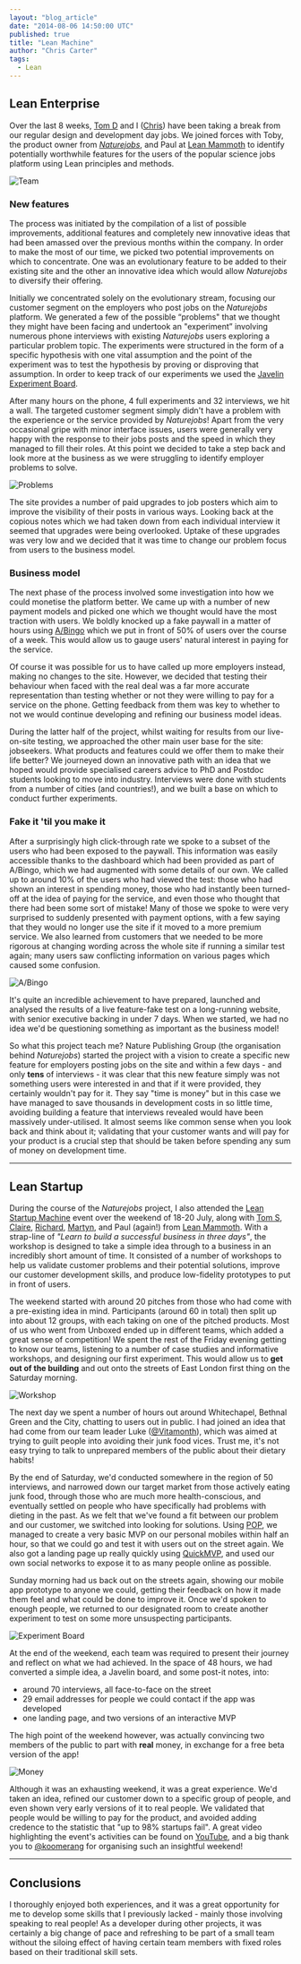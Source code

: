 ```yaml
---
layout: "blog_article"
date: "2014-08-06 14:50:00 UTC"
published: true
title: "Lean Machine"
author: "Chris Carter"
tags:
  - Lean
---
```


## Lean Enterprise ##

Over the last 8 weeks, [Tom D](http://www.unboxedconsulting.com/blog/author/tom-dickinson) and I
([Chris](http://www.unboxedconsulting.com/blog/author/chris-carter)) have been taking a break from our regular design
and development day jobs. We joined forces with Toby, the product owner from
[*Naturejobs*](http://www.nature.com/naturejobs/science/), and Paul at [Lean Mammoth](http://leanmammoth.com) to
identify potentially worthwhile features for the users of the popular science jobs platform using Lean principles and
methods.

![Team](https://dl.dropboxusercontent.com/u/47884585/Lean%20Photos/nj_team.JPG)

### New features ###

The process was initiated by the compilation of a list of possible improvements, additional features and completely new
innovative ideas that had been amassed over the previous months within the company. In order to make the most of our
time, we picked two potential improvements on which to concentrate. One was an evolutionary feature to be added to their
existing site and the other an innovative idea which would allow *Naturejobs* to diversify their offering.

Initially we concentrated solely on the evolutionary stream, focusing our customer segment on the employers who post
jobs on the *Naturejobs* platform. We generated a few of the possible “problems" that we thought they might have been
facing and undertook an "experiment” involving numerous phone interviews with existing *Naturejobs* users exploring a
particular problem topic. The experiments were structured in the form of a specific hypothesis with one vital assumption
and the point of the experiment was to test the hypothesis by proving or disproving that assumption. In order to keep
track of our experiments we used the [Javelin Experiment Board](http://www.javelin.com/experiment-board.html).

After many hours on the phone, 4 full experiments and 32 interviews, we hit a wall. The targeted customer segment simply
didn't have a problem with the experience or the service provided by *Naturejobs*! Apart from the very occasional gripe
with minor interface issues, users were generally very happy with the response to their jobs posts and the speed in
which they managed to fill their roles. At this point we decided to take a step back and look more at the business as we
were struggling to identify employer problems to solve.

![Problems](https://dl.dropboxusercontent.com/u/47884585/Lean%20Photos/problems.JPG)

The site provides a number of paid upgrades to job posters which aim to improve the visibility of their posts in various
ways. Looking back at the copious notes which we had taken down from each individual interview it seemed that upgrades
were being overlooked. Uptake of these upgrades was very low and we decided that it was time to change our problem focus
from users to the business model.

### Business model ###

The next phase of the process involved some investigation into how we could monetise the platform better. We came up
with a number of new payment models and picked one which we thought would have the most traction with users. We boldly
knocked up a fake paywall in a matter of hours using [A/Bingo](http://www.bingocardcreator.com/abingo) which we put in
front of 50% of users over the course of a week. This would allow us to gauge users' natural interest in paying for the
service.

Of course it was possible for us to have called up more employers instead, making no changes to the site. However, we
decided that testing their behaviour when faced with the real deal was a far more accurate representation than testing
whether or not they were willing to pay for a service on the phone. Getting feedback from them was key to whether to not
we would continue developing and refining our business model ideas.

During the latter half of the project, whilst waiting for results from our live-on-site testing, we approached the other
main user base for the site: jobseekers. What products and features could we offer them to make their life better? We
journeyed down an innovative path with an idea that we hoped would provide specialised careers advice to PhD and Postdoc
students looking to move into industry. Interviews were done with students from a number of cities (and countries!), and
we built a base on which to conduct further experiments.

### Fake it 'til you make it ###

After a surprisingly high click-through rate we spoke to a subset of the users who had been exposed to the paywall. This
information was easily accessible thanks to the dashboard which had been provided as part of A/Bingo, which we had
augmented with some details of our own. We called up to around 10% of the users who had viewed the test: those who had
shown an interest in spending money, those who had instantly been turned-off at the idea of paying for the service, and
even those who thought that there had been some sort of mistake! Many of those we spoke to were very surprised to
suddenly presented with payment options, with a few saying that they would no longer use the site if it moved to a more
premium service. We also learned from customers that we needed to be more rigorous at changing wording across the whole
site if running a similar test again; many users saw conflicting information on various pages which caused some
confusion.

![A/Bingo](https://dl.dropboxusercontent.com/u/47884585/Lean%20Photos/abingo.png)

It's quite an incredible achievement to have prepared, launched and analysed the results of a live feature-fake test on
a long-running website, with senior executive backing in under 7 days. When we started, we had no idea we'd be
questioning something as important as the business model!

So what this project teach me? Nature Publishing Group (the organisation behind *Naturejobs*) started the project with a
vision to create a specific new feature for employers posting jobs on the site and within a few days - and only **tens**
of interviews - it was clear that this new feature simply was not something users were interested in and that if it were
provided, they certainly wouldn't pay for it.  They say "time is money" but in this case we have managed to save
thousands in development costs in so little time, avoiding building a feature that interviews revealed would have been
massively under-utilised. It almost seems like common sense when you look back and think about it; validating that your
customer wants and will pay for your product is a crucial step that should be taken before spending any sum of money on
development time.

------------------------------

## Lean Startup ##

During the course of the *Naturejobs* project, I also attended the [Lean Startup
Machine](https://www.leanstartupmachine.com/) event over the weekend of 18-20 July, along with [Tom
S](http://www.unboxedconsulting.com/people/tom-sabin), [Claire](http://www.unboxedconsulting.com/people/claire-kemp),
[Richard](http://www.unboxedconsulting.com/people/richard-stobart),
[Martyn](http://www.unboxedconsulting.com/people/martyn-evans), and Paul (again!) from [Lean
Mammoth](http://leanmammoth.com). With a strap-line of *"Learn to build a successful business in three days"*, the
workshop is designed to take a simple idea through to a business in an incredibly short amount of time. It consisted of
a number of workshops to help us validate customer problems and their potential solutions, improve our customer
development skills, and produce low-fidelity prototypes to put in front of users.

The weekend started with around 20 pitches from those who had come with a pre-existing idea in mind. Participants
(around 60 in total) then split up into about 12 groups, with each taking on one of the pitched products. Most of us who
went from Unboxed ended up in different teams, which added a great sense of competition! We spent the rest of the Friday
evening getting to know our teams, listening to a number of case studies and informative workshops, and designing our
first experiment. This would allow us to **get out of the building** and out onto the streets of East London first thing
on the Saturday morning.

![Workshop](https://dl.dropboxusercontent.com/u/47884585/Lean%20Photos/workshop.JPG)

The next day we spent a number of hours out around Whitechapel, Bethnal Green and the City, chatting to users out in
public. I had joined an idea that had come from our team leader Luke ([@Vitamonth](https://twitter.com/Vitamonth)),
which was aimed at trying to guilt people into avoiding their junk food vices.  Trust me, it's not easy trying to talk
to unprepared members of the public about their dietary habits!

By the end of Saturday, we'd conducted somewhere in the region of 50 interviews, and narrowed down our target market
from those actively eating junk food, through those who are much more health-conscious, and eventually settled on people
who have specifically had problems with dieting in the past. As we felt that we've found a fit between our problem and
our customer, we switched into looking for solutions. Using [POP](https://popapp.in/), we managed to create a very basic
MVP on our personal mobiles within half an hour, so that we could go and test it with users out on the street again. We
also got a landing page up really quickly using [QuickMVP](https://quickmvp.com), and used our own social networks to
expose it to as many people online as possible.

Sunday morning had us back out on the streets again, showing our mobile app prototype to anyone we could, getting their
feedback on how it made them feel and what could be done to improve it. Once we'd spoken to enough people, we returned
to our designated room to create another experiment to test on some more unsuspecting participants.

![Experiment
Board](https://dl.dropboxusercontent.com/u/47884585/Lean%20Photos/exp_board.JPG)

At the end of the weekend, each team was required to present their journey and reflect on what we had achieved. In the
space of 48 hours, we had converted a simple idea, a Javelin board, and some post-it notes, into:
- around 70 interviews, all face-to-face on the street
- 29 email addresses for people we could contact if the app was developed
- one landing page, and two versions of an interactive MVP

The high point of the weekend however, was actually convincing two members of the public to part with **real** money, in
exchange for a free beta version of the app!

![Money](https://dl.dropboxusercontent.com/u/47884585/Lean%20Photos/money.jpg)

Although it was an exhausting weekend, it was a great experience. We'd taken an idea, refined our customer down to a
specific group of people, and even shown very early versions of it to real people. We validated that people would be
willing to pay for the product, and avoided adding credence to the statistic that "up to 98% startups fail". A great
video highlighting the event's activities can be found on [YouTube](https://www.youtube.com/watch?v=KnLfwRHxvV8), and a
big thank you to [@koomerang](https://twitter.com/Koomerang) for organising such an insightful weekend!

------------------------------

## Conclusions ##

I thoroughly enjoyed both experiences, and it was a great opportunity for me to develop some skills that I previously
lacked - mainly those involving speaking to real people! As a developer during other projects, it was certainly a big
change of pace and refreshing to be part of a small team without the siloing effect of having certain team members with
fixed roles based on their traditional skill sets.
